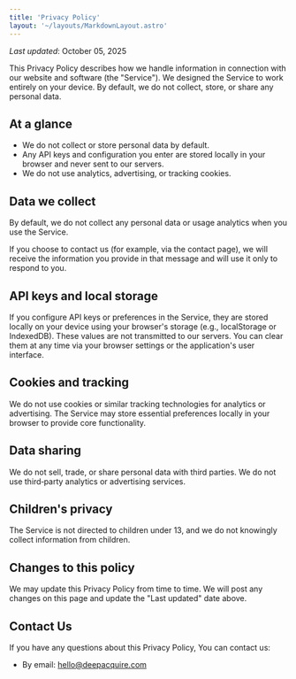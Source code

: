```yaml
---
title: 'Privacy Policy'
layout: '~/layouts/MarkdownLayout.astro'
---
```


_Last updated_: October 05, 2025

This Privacy Policy describes how we handle information in connection with our website and software (the "Service"). We designed the Service to work entirely on your device. By default, we do not collect, store, or share any personal data.

## At a glance

- We do not collect or store personal data by default.
- Any API keys and configuration you enter are stored locally in your browser and never sent to our servers.
- We do not use analytics, advertising, or tracking cookies.

## Data we collect

By default, we do not collect any personal data or usage analytics when you use the Service.

If you choose to contact us (for example, via the contact page), we will receive the information you provide in that message and will use it only to respond to you.

## API keys and local storage

If you configure API keys or preferences in the Service, they are stored locally on your device using your browser's storage (e.g., localStorage or IndexedDB). These values are not transmitted to our servers. You can clear them at any time via your browser settings or the application's user interface.

## Cookies and tracking

We do not use cookies or similar tracking technologies for analytics or advertising. The Service may store essential preferences locally in your browser to provide core functionality.

## Data sharing

We do not sell, trade, or share personal data with third parties. We do not use third‑party analytics or advertising services.

## Children's privacy

The Service is not directed to children under 13, and we do not knowingly collect information from children.

## Changes to this policy

We may update this Privacy Policy from time to time. We will post any changes on this page and update the "Last updated" date above.

## Contact Us

If you have any questions about this Privacy Policy, You can contact us:

- By email: hello@deepacquire.com
